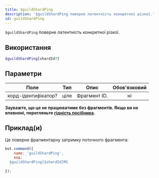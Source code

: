 ```yaml
---
title: $guildShardPing
description: '$guildShardPing поверне латентність конкретної різкої.'
id: guildShardPing
---
```


`$guildShardPing` поверне латентність конкретної різкої.

## Використання

```php
$guildShardPing[shardId?]
```

## Параметри

| Поле                | Тип  | Опис         | Обов'язковий |
| ------------------- | ---- | ------------ |:------------:|
| корд-ідентифікатор? | ціле | Фрагмент ID. |      ні      |

**Зауважте, що це не працюватиме без фрагментів. Якщо ви не впевнені, перегляньте [гідність посібника](../../../../../../versioned_docs/version-6.4.0/guides/client/6sharding.md).**

## Приклад(и)

Це поверне фрагментарну затримку поточного фрагмента:

```javascript
bot.command({
    name: 'guildShardPing',
    код: `
  $guildShardPing[$shardId]MS
  `
});
```
